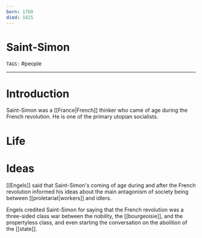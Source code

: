 ```yaml
---
born: 1760
died: 1825
---
```

# Saint-Simon
`TAGS:` #people 

---
# Introduction
Saint-Simon was a [[France|French]] thinker who came of age during the French revolution. He is one of the primary utopian socialists. 

# Life


# Ideas
[[Engels]] said that Saint-Simon's coming of age during and after the French revolution informed his ideas about the main antagonism of society being between [[proletariat|workers]] and idlers. 

Engels credited Saint-Simon for saying that the French revolution was a three-sided class war between the nobility, the [[bourgeoisie]], and the propertyless class, and even starting the conversation on the abolition of the [[state]]. 